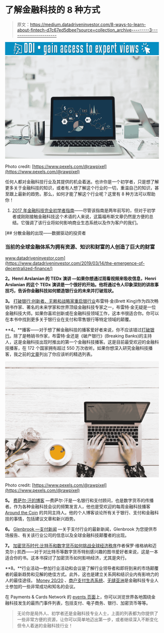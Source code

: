 # 了解金融科技的 8 种方式

> 原文：<https://medium.datadriveninvestor.com/8-ways-to-learn-about-fintech-d7c67ed5dbee?source=collection_archive---------3----------------------->

[![](img/f0cc0fd9b8c61a559305010ffd2586c9.png)](http://www.track.datadriveninvestor.com/1B9E)![](img/738dca35296d0c368002b57a3da1def0.png)

Photo credit: [https://www.pexels.com/@rawpixel](https://www.pexels.com/@rawpixel)

任何人都对金融科技行业及其提供的机会着迷。也许你是一个初学者，只是想了解更多关于金融科技的知识，或者有人想了解这个行业的一切，重温自己的知识，甚至跟上最新的趋势。那么，如何才能了解这个行业呢？这里有 8 种方法可以帮助你！

1.  [2017 年金融科技完全初学者指南](https://www.forbes.com/sites/bernardmarr/2017/02/10/a-complete-beginners-guide-to-fintech-in-2017/#78d0364b3340)——尽管该指南是两年前写的，但对于初学者或刚刚接触金融科技这个术语的人来说，这篇福布斯文章仍然是方便的总结。它强调了该行业将如何影响商业生态系统以及作为客户的我们。

[](https://www.datadriveninvestor.com/2019/03/14/the-emergence-of-decentralized-finance/) [## 分散金融的出现——数据驱动的投资者

### 当前的全球金融体系为拥有资源、知识和财富的人创造了巨大的财富

www.datadriveninvestor.com](https://www.datadriveninvestor.com/2019/03/14/the-emergence-of-decentralized-finance/) 

**2。Henri Arslanian 的 TEDx 演讲 —如果你想通过观看视频来吸收信息，Henri Arslanian 的这个 TEDx 演讲是一个很好的开始。他将通过令人印象深刻的讲故事技巧，告诉你金融科技如何塑造银行业的未来并打破现状。**

**3。** [打破银行:创新者、无赖和战略家重启银行业](https://www.amazon.com/Breaking-Banks-Innovators-Strategists-Rebooting/dp/1118900146/ref=sr_1_1?ie=UTF8&qid=1490168801&sr=8-1&keywords=Breaking+Banks:+The+Innovators,+Rogues,+and+Strategists+Rebooting+Banking)布雷特·金(Brett King)作为四次畅销书作家、著名的未来学家和世界顶级金融科技专家之一，布雷特·金无疑是一位金融科技大师。如果你喜欢创新或在金融科技领域工作，这本书很适合你。你可以在本书中找到更多关于银行业在支付和零售银行等特定领域的颠覆。

**4。**播客——对于想了解金融科技的播客爱好者来说，你不应该错过[打破银行](https://breakingbanks.com/)。除了是畅销书作家，布雷特·金还是《破产银行》(Breaking Banks)的主持人，这是金融科技出现时推出的第一个金融科技播客。这是目前最受欢迎的金融科技播客，在 172 个国家拥有超过 550 万次收听。如果你想深入研究金融科技播客，我之前的[文章](https://medium.com/datadriveninvestor/top-fintech-podcasts-you-should-listen-to-a7c37f34ad95)列出了你应该听的精选列表。

![](img/dd723a62b61905266cfb6011a453caeb.png)

Photo credit: [https://www.pexels.com/@rawpixel](https://www.pexels.com/@rawpixel)

**5。** [费萨尔·汗的博客](https://blog.faisalkhan.com/) —费萨尔·汗是一名银行和支付顾问，也是数字货币的传播者。作为各种金融科技会议的频繁发言人，他也是受欢迎的每周金融科技播客 [Around the Coin](https://aroundthecoin.com/) 的共同主持人。他的个人博客谈论所有关于银行、支付和金融科技的事情，包括建议文章和新兴趋势。

**6。** [Glenbrook —支付新闻](http://pn.glenbrook.com/) —关于支付行业的最新新闻，Glenbrook 为您提供市场报告、有关该行业公司的信息以及全球金融科技颠覆者的出现。

**7。** [加密货币时代:比特币和数字货币如何挑战全球经济秩序](https://www.amazon.com/Age-Cryptocurrency-Blockchain-Challenging-Economic/dp/1250081556)作者保罗·维格纳和迈克尔·j·凯西——对于对比特币等数字货币特别感兴趣的图书爱好者来说，这是一本适合你的书。这本书探讨了加密货币如何影响经济，尤其是央行。

**8。**行业活动—参加行业活动和会议是了解行业领导者和即将到来的市场颠覆者的最新趋势和见解的绝佳方式。此外，这也是建立关系网和结识业内有影响力的人的最佳途径。 [Money 20/20](https://www.money2020.com/) 、[商户支付生态系统](https://www.merchantpaymentsecosystem.com/)、[无缝亚洲](https://www.terrapinn.com/exhibition/seamless/index.stm)是金融科技专业人士参加的一些非常成功和知名的会议。

在 Payments & Cards Network 的 [events 页面](https://www.teampcn.com/events)上，你可以浏览世界各地围绕金融科技发生的最热门事件列表，包括支付、电子商务、银行、加密货币等等。

> 无论你是局外人、初学者还是金融科技专业人士，上面的列表都为你提供了一些非常方便的资源，让你可以简单地迈出第一步，或者继续深入不断变化但令人着迷的金融科技行业！